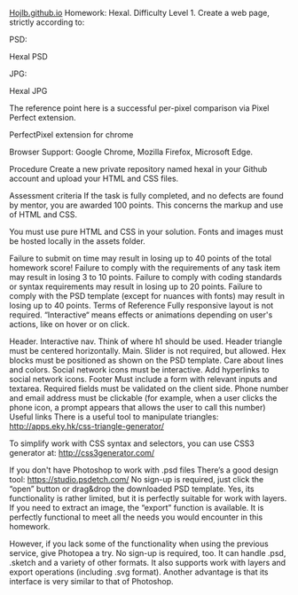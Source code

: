 [Hojlb.github.io](http://Hojlb.github.io)
Homework: Hexal. Difficulty Level 1.
Create a web page, strictly according to:

PSD:

Hexal PSD

JPG:

Hexal JPG

The reference point here is a successful per-pixel comparison via Pixel Perfect extension.

PerfectPixel extension for chrome

Browser Support: Google Chrome, Mozilla Firefox, Microsoft Edge.

Procedure
Create a new private repository named hexal in your Github account and upload your HTML and CSS files.

Assessment criteria
If the task is fully completed, and no defects are found by mentor, you are awarded 100 points. This concerns the markup and use of HTML and CSS.

You must use pure HTML and CSS in your solution. Fonts and images must be hosted locally in the assets folder.

Failure to submit on time may result in losing up to 40 points of the total homework score!
Failure to comply with the requirements of any task item may result in losing 3 to 10 points.
Failure to comply with coding standards or syntax requirements may result in losing up to 20 points.
Failure to comply with the PSD template (except for nuances with fonts) may result in losing up to 40 points.
Terms of Reference
Fully responsive layout is not required. “Interactive“ means effects or animations depending on user's actions, like on hover or on click.

Header.
Interactive nav.
Think of where h1 should be used.
Header triangle must be centered horizontally.
Main.
Slider is not required, but allowed.
Hex blocks must be positioned as shown on the PSD template.
Care about lines and colors.
Social network icons must be interactive.
Add hyperlinks to social network icons.
Footer
Must include a form with relevant inputs and textarea.
Required fields must be validated on the client side.
Phone number and email address must be clickable (for example, when a user clicks the phone icon, a prompt appears that allows the user to call this number)
Useful links
There is a useful tool to manipulate triangles: http://apps.eky.hk/css-triangle-generator/

To simplify work with CSS syntax and selectors, you can use CSS3 generator at: http://css3generator.com/

If you don't have Photoshop to work with .psd files
There’s a good design tool: https://studio.psdetch.com/ No sign-up is required, just click the “open” button or drag&drop the downloaded PSD template. Yes, 
its functionality is rather 
limited, but it is perfectly suitable for work with layers. If you need to extract an image, the “export” function is available. It is perfectly functional 
to meet all the needs you would encounter in this homework.

However, if you lack some of the functionality when using the previous service, give Photopea a try. No sign-up is required, too. It can handle .psd, .sketch and a variety of other formats. It also supports work with layers and export operations (including .svg format). Another advantage is that its interface is very similar to that of Photoshop.
